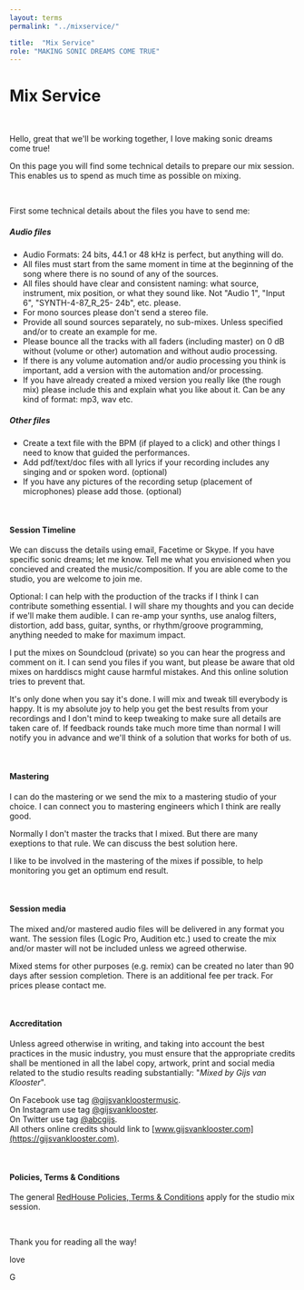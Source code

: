 ```yaml
---
layout: terms
permalink: "../mixservice/" 

title:  "Mix Service"
role: "MAKING SONIC DREAMS COME TRUE"
---
```


# Mix Service

<p>&nbsp;</p>

Hello, great that we'll be working together, I love making sonic dreams come true!

On this page you will find some technical details to prepare our mix session. This enables us to spend as much time as possible on mixing.

<p>&nbsp;</p>

First some technical details about the files you have to send me:

##### <strong>Audio files</strong>

- Audio Formats: 24 bits, 44.1 or 48 kHz is perfect, but anything will do.
- All files must start from the same moment in time at the beginning of the song where there is no sound of any of the sources.
- All files should have clear and consistent naming: what source, instrument, mix position, or what they sound like. Not "Audio 1", "Input 6", "SYNTH-4-87\_R\_25- 24b", etc. please.
- For mono sources please don't send a stereo file.
- Provide all sound sources separately, no sub-mixes. Unless specified and/or to create an example for me.
- Please bounce all the tracks with all faders (including master) on 0 dB without (volume or other) automation and without audio processing.
- If there is any volume automation and/or audio processing you think is important, add a version with the automation and/or processing.
- If you have already created a mixed version you really like (the rough mix) please include this and explain what you like about it. Can be any kind of format: mp3, wav etc. 


##### <strong>Other files</strong>

- Create a text file with the BPM (if played to a click) and other things I need to know that guided the performances.
- Add pdf/text/doc files with all lyrics if your recording includes any singing and or spoken word. (optional)
- If you have any pictures of the recording setup (placement of microphones) please add those. (optional)

<p>&nbsp;</p>

#### <strong>Session Timeline</strong>
We can discuss the details using email, Facetime or Skype. If you have specific sonic dreams; let me know. Tell me what you envisioned when you concieved and created the music/composition.
If you are able come to the studio, you are welcome to join me.

Optional: I can help with the production of the tracks if I think I can contribute something essential. I will share my thoughts and you can decide if we'll make them audible. I can re-amp your synths, use analog filters, distortion, add bass, guitar, synths, or rhythm/groove programming, anything needed to make for maximum impact. 

I put the mixes on Soundcloud (private) so you can hear the progress and comment on it. I can send you files if you want, but please be aware that old mixes on harddiscs might cause harmful mistakes. And this online solution tries to prevent that.

It's only done when you say it's done. I will mix and tweak till everybody is happy. It is my absolute joy to help you get the best results from your recordings and I don't mind to keep tweaking to make sure all details are taken care of. If feedback rounds take much more time than normal I will notify you in advance and we'll think of a solution that works for both of us.


<p>&nbsp;</p>

#### <strong>Mastering</strong>

I can do the mastering or we send the mix to a mastering studio of your choice. I can connect you to mastering engineers which I think are really good.

Normally I don't master the tracks that I mixed. But there are many exeptions to that rule. We can discuss the best solution here.

I like to be involved in the mastering of the mixes if possible, to help monitoring you get an optimum end result.



<p>&nbsp;</p>

#### <strong>Session media</strong>
The mixed and/or mastered audio files will be delivered in any format you want. The session files (Logic Pro, Audition etc.) used to create the mix and/or master will not be included unless we agreed otherwise.

Mixed stems for other purposes (e.g. remix) can be created no later than 90 days after session completion. There is an additional fee per track. For prices please contact me.

<p>&nbsp;</p>

#### <strong>Accreditation</strong>

Unless agreed otherwise in writing, and taking into account the best practices in the music industry, you must ensure that the appropriate credits shall be mentioned in all the label copy, artwork, print and social media related to the studio results reading substantially: "<em>Mixed by Gijs van Klooster</em>".

On Facebook use tag [@gijsvankloostermusic](https://www.facebook.com/gijsvankloostermusic).<br />
On Instagram use tag [@gijsvanklooster](https://www.instagram.com/gijsvanklooster).<br />
On Twitter use tag [@abcgijs](https://twitter.com/abcgijs).<br />
All others online credits should link to [www.gijsvanklooster.com](https://gijsvanklooster.com).

<p>&nbsp;</p>

#### <strong>Policies, Terms & Conditions</strong>

The general [RedHouse Policies, Terms & Conditions](../terms) apply for the studio mix session.


<p>&nbsp;</p>

Thank you for reading all the way!

love

G
